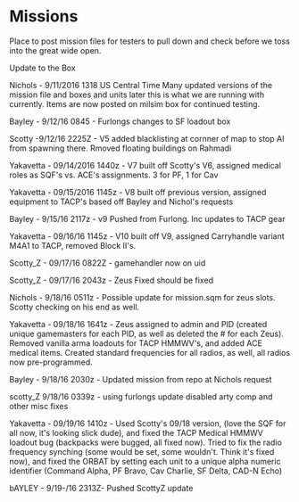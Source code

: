 # Missions
Place to post mission files for testers to pull down and check before we toss into the great wide open.

Update to the Box

Nichols - 9/11/2016 1318 US Central Time
Many updated versions of the mission file and boxes and units later this is what we are running with currently. Items are now posted on milsim box for continued testing.

Bayley - 9/12/16 0845 - Furlongs changes to SF loadout box

Scotty -9/12/16 2225Z - V5 added blacklisting at cornner of map to stop AI from spawning there. Rmoved floating buildings on Rahmadi

Yakavetta - 09/14/2016 1440z - V7 built off Scotty's V6, assigned medical roles as SQF's vs. ACE's assignments.  3 for PF, 1 for Cav 

Yakavetta - 09/15/2016 1145z - V8 built off previous version, assigned equipment to TACP's based off Bayley and Nichol's requests

Bayley - 9/15/16 2117z - v9 Pushed from Furlong. Inc updates to TACP gear

Yakavetta - 09/16/16 1145z - V10 built off V9, assigned Carryhandle variant M4A1 to TACP, removed Block II's.  

Scotty_Z - 09/17/16 0822Z - gamehandler now on uid

Scotty_Z - 09/17/16 2043z - Zeus Fixed should be fixed

Nichols - 9/18/16 0511z - Possible update for mission.sqm for zeus slots. Scotty checking on his end as well.

Yakavetta - 09/18/16 1641z - Zeus assigned to admin and PID (created unique gamemasters for each PID, as well as deleted the # for each Zeus). Removed vanilla arma loadouts for TACP HMMWV's, and added ACE medical items. Created standard frequencies for all radios, as well, all radios now pre-programmed. 

Bayley - 9/18/16 2030z - Updated mission from repo at Nichols request

scotty_Z 9/18/16 0339z - using furlongs update disabled arty comp and other misc fixes

Yakavetta - 09/19/16 1410z - Used Scotty's 09/18 version, (love the SQF for all now, it's looking slick dude), and fixed the TACP Medical HMMWV loadout bug (backpacks were bugged, all fixed now).  Tried to fix the radio frequency synching (some would be set, some wouldn't.  Think it's fixed now), and fixed the ORBAT by setting each unit to a unique alpha numeric identifier (Command Alpha, PF Bravo, Cav Charlie, SF Delta, CAD-N Echo)

bAYLEY - 9/19-/16 2313Z- Pushed ScottyZ update
